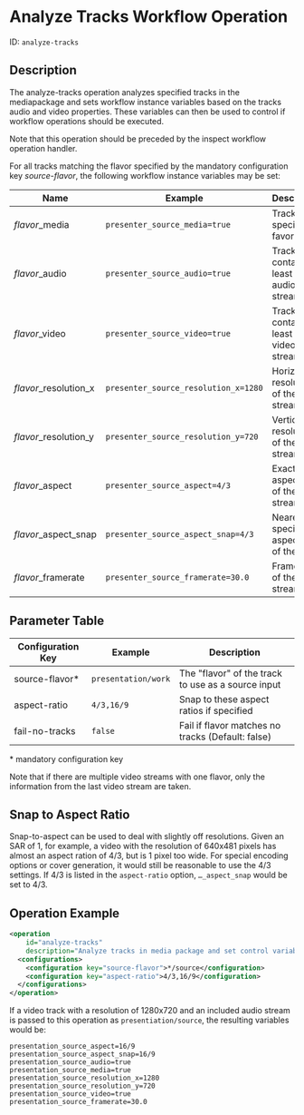 Analyze Tracks Workflow Operation
=================================

ID: `analyze-tracks`

Description
-----------

The analyze-tracks operation analyzes specified tracks in the mediapackage and sets workflow instance
variables based on the tracks audio and video properties. These variables can then be used to control if workflow
operations should be executed.

Note that this operation should be preceded by the inspect workflow operation handler.

For all tracks matching the flavor specified by the mandatory configuration key *source-flavor*, the following workflow
instance variables may be set:

|Name                                |Example                      |Description                                    |
|------------------------------------|-----------------------------|-----------------------------------------------|
|*flavor*\_media            |`presenter_source_media=true`         |Track with specific favor exists               |
|*flavor*\_audio            |`presenter_source_audio=true`         |Track contains at least one audio stream       |
|*flavor*\_video            |`presenter_source_video=true`         |Track contains at least one video stream       |
|*flavor*\_resolution\_x    |`presenter_source_resolution_x=1280`  |Horizontal resolution of the video stream      |
|*flavor*\_resolution\_y    |`presenter_source_resolution_y=720`   |Vertical resolution of the video stream        |
|*flavor*\_aspect           |`presenter_source_aspect=4/3`         |Exact aspect ratio of the video stream         |
|*flavor*\_aspect\_snap     |`presenter_source_aspect_snap=4/3`    |Nearest specified aspect ratio of the video    |
|*flavor*\_framerate        |`presenter_source_framerate=30.0`     |Framerate of the video stream                  |


Parameter Table
---------------

|Configuration Key|Example            |Description                                       |
|-----------------|-------------------|--------------------------------------------------|
|source-flavor\*  |`presentation/work`|The "flavor" of the track to use as a source input|
|aspect-ratio     |`4/3,16/9`         |Snap to these aspect ratios if specified          |
|fail-no-tracks   |`false`            |Fail if flavor matches no tracks (Default: false) |

\* mandatory configuration key

Note that if there are multiple video streams with one flavor, only the information from the last video stream are
taken.


Snap to Aspect Ratio
--------------------

Snap-to-aspect can be used to deal with slightly off resolutions.  Given an SAR of 1, for example, a video with the
resolution of 640x481 pixels has almost an aspect ration of 4/3, but is 1 pixel too wide. For special encoding options
or cover generation, it would still be reasonable to use the 4/3 settings. If 4/3 is listed in the `aspect-ratio`
option, `…_aspect_snap` would be set to 4/3.


Operation Example
-----------------

```xml
<operation
    id="analyze-tracks"
    description="Analyze tracks in media package and set control variables">
  <configurations>
    <configuration key="source-flavor">*/source</configuration>
    <configuration key="aspect-ratio">4/3,16/9</configuration>
  </configurations>
</operation>
```

If a video track with a resolution of 1280x720 and an included audio stream is passed to this operation as
`presentiation/source`, the resulting variables would be:

```properties
presentation_source_aspect=16/9
presentation_source_aspect_snap=16/9
presentation_source_audio=true
presentation_source_media=true
presentation_source_resolution_x=1280
presentation_source_resolution_y=720
presentation_source_video=true
presentation_source_framerate=30.0
```
